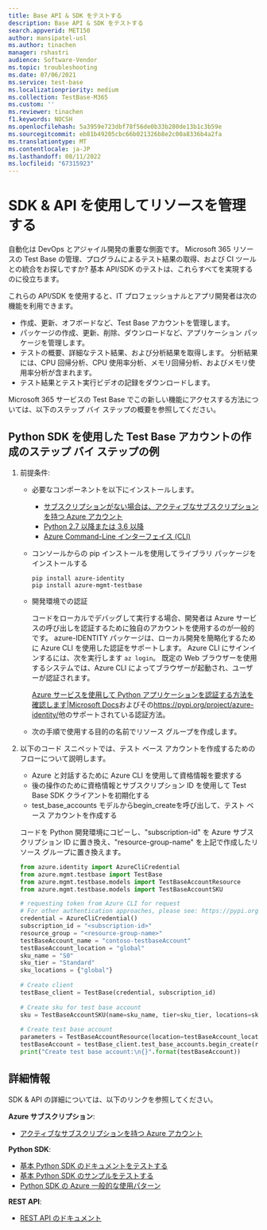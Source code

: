 ```yaml
---
title: Base API & SDK をテストする
description: Base API & SDK をテストする
search.appverid: MET150
author: mansipatel-usl
ms.author: tinachen
manager: rshastri
audience: Software-Vendor
ms.topic: troubleshooting
ms.date: 07/06/2021
ms.service: test-base
ms.localizationpriority: medium
ms.collection: TestBase-M365
ms.custom: ''
ms.reviewer: tinachen
f1.keywords: NOCSH
ms.openlocfilehash: 5a3959e723dbf78f56de0b33b280de13b1c3b59e
ms.sourcegitcommit: eb81b49205cbc66b021326b8e2c00a8336b4a2fa
ms.translationtype: MT
ms.contentlocale: ja-JP
ms.lasthandoff: 08/11/2022
ms.locfileid: "67315923"
---
```

# <a name="manage-your-resource-with-sdk--apis"></a>SDK & API を使用してリソースを管理する

自動化は DevOps とアジャイル開発の重要な側面です。 Microsoft 365 リソースの Test Base の管理、プログラムによるテスト結果の取得、および CI ツールとの統合をお探しですか? 基本 API/SDK のテストは、これらすべてを実現するのに役立ちます。

これらの API/SDK を使用すると、IT プロフェッショナルとアプリ開発者は次の機能を利用できます。

- 作成、更新、オフボードなど、Test Base アカウントを管理します。
- パッケージの作成、更新、削除、ダウンロードなど、アプリケーション パッケージを管理します。
- テストの概要、詳細なテスト結果、および分析結果を取得します。 分析結果には、CPU 回帰分析、CPU 使用率分析、メモリ回帰分析、およびメモリ使用率分析が含まれます。
- テスト結果とテスト実行ビデオの記録をダウンロードします。

Microsoft 365 サービスの Test Base でこの新しい機能にアクセスする方法については、以下のステップ バイ ステップの概要を参照してください。

## <a name="a-step-by-step-example-of-test-base-account-creation-by-using-python-sdk"></a>Python SDK を使用した Test Base アカウントの作成のステップ バイ ステップの例

1. 前提条件:

   - 必要なコンポーネントを以下にインストールします。

     - [サブスクリプションがない場合は、アクティブなサブスクリプションを持つ Azure アカウント](https://azure.microsoft.com/free/?utm_source=campaign&utm_campaign=python-dev-center&mktingSource=environment-setup)
     - [Python 2.7 以降または 3.6 以降](https://www.python.org/downloads)
     - [Azure Command-Line インターフェイス (CLI)](/cli/azure/install-azure-cli)

   - コンソールからの pip インストールを使用してライブラリ パッケージをインストールする

     ```console
     pip install azure-identity
     pip install azure-mgmt-testbase
     ```

   - 開発環境での認証

     コードをローカルでデバッグして実行する場合、開発者は Azure サービスの呼び出しを認証するために独自のアカウントを使用するのが一般的です。 azure-IDENTITY パッケージは、ローカル開発を簡略化するために Azure CLI を使用した認証をサポートします。 Azure CLI にサインインするには、次を実行します `az login`。 既定の Web ブラウザーを使用するシステムでは、Azure CLI によってブラウザーが起動され、ユーザーが認証されます。

     [Azure サービスを使用して Python アプリケーションを認証する方法を確認します|Microsoft Docs](/azure/developer/python/azure-sdk-authenticate)およびその<https://pypi.org/project/azure-identity/>他のサポートされている認証方法。

   - 次の手順で使用する目的の名前でリソース グループを作成します。

2. 以下のコード スニペットでは、テスト ベース アカウントを作成するためのフローについて説明します。

   - Azure と対話するために Azure CLI を使用して資格情報を要求する
   - 後の操作のために資格情報とサブスクリプション ID を使用して Test Base SDK クライアントを初期化する
   - test_base_accounts モデルからbegin_createを呼び出して、テスト ベース アカウントを作成する

   コードを Python 開発環境にコピーし、"subscription-id" を Azure サブスクリプション ID に置き換え、"resource-group-name" を上記で作成したリソース グループに置き換えます。

   ```python
   from azure.identity import AzureCliCredential
   from azure.mgmt.testbase import TestBase
   from azure.mgmt.testbase.models import TestBaseAccountResource
   from azure.mgmt.testbase.models import TestBaseAccountSKU

   # requesting token from Azure CLI for request
   # For other authentication approaches, please see: https://pypi.org/project/azure-identity/
   credential = AzureCliCredential()
   subscription_id = "<subscription-id>"
   resource_group = "<resource-group-name>"
   testBaseAccount_name = "contoso-testbaseAccount"
   testBaseAccount_location = "global"
   sku_name = "S0"
   sku_tier = "Standard"
   sku_locations = {"global"}
  
   # Create client
   testBase_client = TestBase(credential, subscription_id)
  
   # Create sku for test base account
   sku = TestBaseAccountSKU(name=sku_name, tier=sku_tier, locations=sku_locations)
  
   # Create test base account
   parameters = TestBaseAccountResource(location=testBaseAccount_location, sku=sku)
   testBaseAccount = testBase_client.test_base_accounts.begin_create(resource_group, testBaseAccount_name, parameters).result()
   print("Create test base account:\n{}".format(testBaseAccount))
   ```

## <a name="learn-more"></a>詳細情報

SDK & API の詳細については、以下のリンクを参照してください。

**Azure サブスクリプション**:

- [アクティブなサブスクリプションを持つ Azure アカウント](https://azure.microsoft.com/free/?utm_source=campaign&utm_campaign=python-dev-center&mktingSource=environment-setup)

**Python SDK**:

- [基本 Python SDK のドキュメントをテストする](/python/api/overview/azure/mgmt-testbase-readme)
- [基本 Python SDK のサンプルをテストする](https://aka.ms/testbase-sample-py)
- [Python SDK の Azure 一般的な使用パターン](/azure/developer/python/sdk/azure-sdk-library-usage-patterns)

**REST API**:

- [REST API のドキュメント](https://aka.ms/testbase-api)
